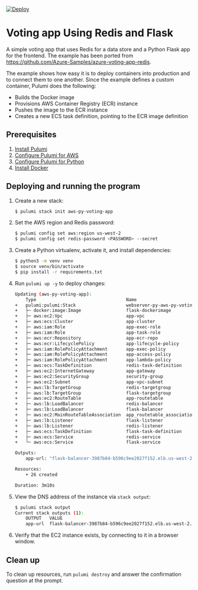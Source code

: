 [![Deploy](https://get.pulumi.com/new/button.svg)](https://app.pulumi.com/new?template=https://github.com/pulumi/examples/blob/master/aws-py-voting-app/README.md)

# Voting app Using Redis and Flask

A simple voting app that uses Redis for a data store and a Python Flask app for the frontend. The example has been ported from https://github.com/Azure-Samples/azure-voting-app-redis.

The example shows how easy it is to deploy containers into production and to connect them to one another. Since the example defines a custom container, Pulumi does the following:
- Builds the Docker image
- Provisions AWS Container Registry (ECR) instance
- Pushes the image to the ECR instance
- Creates a new ECS task definition, pointing to the ECR image definition

## Prerequisites

1. [Install Pulumi](https://www.pulumi.com/docs/get-started/install/)
1. [Configure Pulumi for AWS](https://www.pulumi.com/docs/intro/cloud-providers/aws/setup/)
1. [Configure Pulumi for Python](https://www.pulumi.com/docs/intro/languages/python/)
1. [Install Docker](https://docs.docker.com/engine/installation/)

## Deploying and running the program

1. Create a new stack:

    ```bash
    $ pulumi stack init aws-py-voting-app
    ```

1. Set the AWS region and Redis password:

    ```bash
    $ pulumi config set aws:region us-west-2
    $ pulumi config set redis-password <PASSWORD> --secret
    ```

1. Create a Python virtualenv, activate it, and install dependencies:

    ```bash
    $ python3 -m venv venv
    $ source venv/bin/activate
    $ pip install -r requirements.txt
    ```

1. Run `pulumi up -y` to deploy changes:
    ```bash
    Updating (aws-py-voting-app):
        Type                                  Name                            Status      Info
    +   pulumi:pulumi:Stack                   webserver-py-aws-py-voting-app  created
    +   ├─ docker:image:Image                 flask-dockerimage               created
    +   ├─ aws:ec2:Vpc                        app-vpc                         created
    +   ├─ aws:ecs:Cluster                    app-cluster                     created
    +   ├─ aws:iam:Role                       app-exec-role                   created
    +   ├─ aws:iam:Role                       app-task-role                   created
    +   ├─ aws:ecr:Repository                 app-ecr-repo                    created
    +   ├─ aws:ecr:LifecyclePolicy            app-lifecycle-policy            created
    +   ├─ aws:iam:RolePolicyAttachment       app-exec-policy                 created
    +   ├─ aws:iam:RolePolicyAttachment       app-access-policy               created
    +   ├─ aws:iam:RolePolicyAttachment       app-lambda-policy               created
    +   ├─ aws:ecs:TaskDefinition             redis-task-definition           created
    +   ├─ aws:ec2:InternetGateway            app-gateway                     created
    +   ├─ aws:ec2:SecurityGroup              security-group                  created
    +   ├─ aws:ec2:Subnet                     app-vpc-subnet                  created
    +   ├─ aws:lb:TargetGroup                 redis-targetgroup               created
    +   ├─ aws:lb:TargetGroup                 flask-targetgroup               created
    +   ├─ aws:ec2:RouteTable                 app-routetable                  created
    +   ├─ aws:lb:LoadBalancer                redis-balancer                  created
    +   ├─ aws:lb:LoadBalancer                flask-balancer                  created
    +   ├─ aws:ec2:MainRouteTableAssociation  app_routetable_association      created
    +   ├─ aws:lb:Listener                    flask-listener                  created
    +   ├─ aws:lb:Listener                    redis-listener                  created
    +   ├─ aws:ecs:TaskDefinition             flask-task-definition           created
    +   ├─ aws:ecs:Service                    redis-service                   created
    +   └─ aws:ecs:Service                    flask-service                   created

    Outputs:
        app-url: "flask-balancer-3987b84-b596c9ee2027f152.elb.us-west-2.amazonaws.com"

    Resources:
        + 26 created

    Duration: 3m10s
    ```

1. View the DNS address of the instance via `stack output`:

    ```bash
    $ pulumi stack output
    Current stack outputs (1):
        OUTPUT   VALUE
        app-url  flask-balancer-3987b84-b596c9ee2027f152.elb.us-west-2.amazonaws.com

    ```

1.  Verify that the EC2 instance exists, by connecting to it in a browser window.

## Clean up

To clean up resources, run `pulumi destroy` and answer the confirmation question at the prompt.

